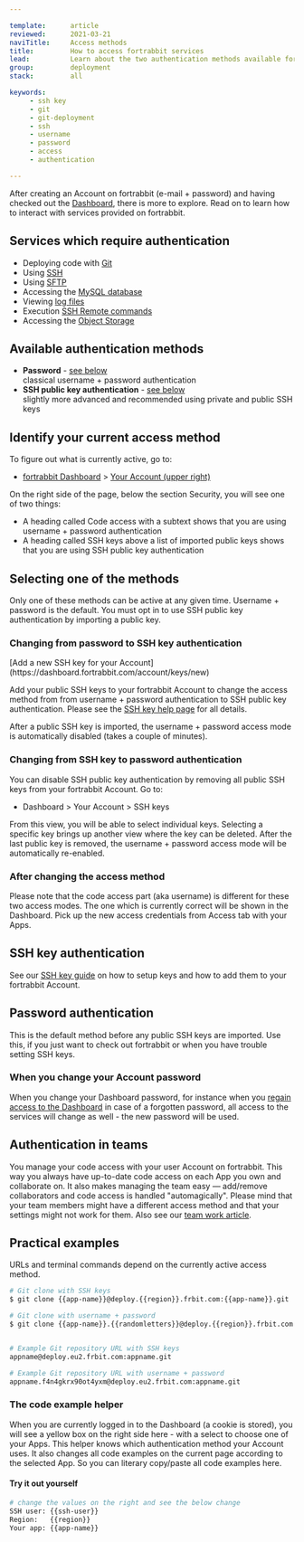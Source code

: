 ```yaml
---

template:      article
reviewed:      2021-03-21
naviTitle:     Access methods
title:         How to access fortrabbit services
lead:          Learn about the two authentication methods available for fortrabbit services.
group:         deployment
stack:         all

keywords:
     - ssh key
     - git
     - git-deployment
     - ssh
     - username
     - password
     - access
     - authentication

---
```


After creating an Account on fortrabbit (e-mail + password) and having checked out the [Dashboard](/dashboard), there is more to explore. Read on to learn how to interact with services provided on fortrabbit.

## Services which require authentication

* Deploying code with [Git](/git-deployment#toc-usage)
* Using [SSH](/ssh-uni)
* Using [SFTP](/sftp-uni)
* Accessing the [MySQL database](/mysql#toc-remote-mysql-access)
* Viewing [log files](/logging-uni)
* Execution [SSH Remote commands](/remote-ssh-execution-pro#toc-usage)
* Accessing the [Object Storage](/object-storage#toc-accessing-the-object-storage)

## Available authentication methods

* **Password**  - [see below](#toc-password-authentication)  
   classical username + password authentication 
* **SSH public key authentication** - [see below](#toc-ssh-key-authentication)  
    slightly more advanced and recommended using private and public SSH keys

## Identify your current access method

To figure out what is currently active, go to: 

+ [fortrabbit Dashboard](/dashboard) > [Your Account (upper right)](https://dashboard.fortrabbit.com/account)

On the right side of the page, below the section Security, you will see one of two things:

* A heading called Code access with a subtext shows that you are using username + password authentication
* A heading called SSH keys above a list of imported public keys shows that you are using SSH public key authentication


## Selecting one of the methods

Only one of these methods can be active at any given time. Username + password is the default. You must opt in to use SSH public key authentication by importing a public key.


### Changing from password to SSH key authentication

<div markdown="1" data-user="known">
[Add a new SSH key for your Account](https://dashboard.fortrabbit.com/account/keys/new)
</div>

Add your public SSH keys to your fortrabbit Account to change the access method from from username + password authentication to SSH public key authentication. Please see the [SSH key help page](/ssh-keys) for all details.

After a public SSH key is imported, the username + password access mode is automatically disabled (takes a couple of minutes).


### Changing from SSH key to password authentication

You can disable SSH public key authentication by removing all public SSH keys from your fortrabbit Account. Go to: 

* Dashboard > Your Account > SSH keys

From this view, you will be able to select individual keys. Selecting a specific key brings up another view where the key can be deleted. After the last public key is removed, the username + password access mode will be automatically re-enabled.


### After changing the access method

Please note that the code access part (aka username) is different for these two access modes. The one which is currently correct will be shown in the Dashboard. Pick up the new access credentials from Access tab with your Apps.


## SSH key authentication

See our [SSH key guide](ssh-keys) on how to setup keys and how to add them to your fortrabbit Account.


## Password authentication

This is the default method before any public SSH keys are imported. Use this, if you just want to check out fortrabbit or when you have trouble setting SSH keys.


### When you change your Account password

When you change your Dashboard password, for instance when you [regain access to the Dashboard](/dashboard#toc-regaining-access) in case of a forgotten password, all access to the services will change as well - the new password will be used.


## Authentication in teams

You manage your code access with your user Account on fortrabbit. This way you always have up-to-date code access on each App you own and collaborate on. It also makes managing the team easy — add/remove collaborators and code access is handled "automagically". Please mind that your team members might have a different access method and that your settings might not work for them. Also see our [team work article](/collaboration).


## Practical examples

URLs and terminal commands depend on the currently active access method.

```bash
# Git clone with SSH keys
$ git clone {{app-name}}@deploy.{{region}}.frbit.com:{{app-name}}.git

# Git clone with username + password
$ git clone {{app-name}}.{{randomletters}}@deploy.{{region}}.frbit.com:{{app-name}}.git


# Example Git repository URL with SSH keys
appname@deploy.eu2.frbit.com:appname.git

# Example Git repository URL with username + password
appname.f4n4gkrx90ot4yxm@deploy.eu2.frbit.com:appname.git
```


### The code example helper

When you are currently logged in to the Dashboard (a cookie is stored), you will see a yellow box on the right side here - with a select to choose one of your Apps. This helper knows which authentication method your Account uses. It also changes all code examples on the current page according to the selected App. So you can literary copy/paste all code examples here.


#### Try it out yourself

```bash
# change the values on the right and see the below change
SSH user: {{ssh-user}}
Region:   {{region}}
Your app: {{app-name}}
```
